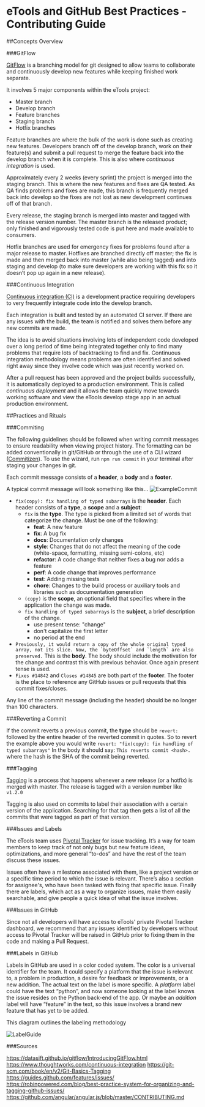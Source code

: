 # eTools and GitHub Best Practices - Contributing Guide

##Concepts Overview

###GitFlow

[GitFlow](https://datasift.github.io/gitflow/IntroducingGitFlow.html) is a branching model for git designed to allow teams to collaborate and continuously develop new features while keeping finished work separate.

It involves 5 major components within the eTools project:

  * Master branch
  * Develop branch
  * Feature branches
  * Staging branch
  * Hotfix branches

Feature branches are where the bulk of the work is done such as creating new features. Developers branch off of the develop branch, work on their feature(s) and submit a pull request  to merge the feature back into the develop branch when it is complete. This is also where *continuous integration* is used.

Approximately every 2 weeks (every sprint) the project is merged into the staging branch. This is where the new features and fixes are QA tested. As QA finds problems and fixes are made, this branch is frequently merged back into develop so the fixes are not lost as new development continues off of that branch. 

Every release,  the staging branch is merged into master and tagged with the release version number. The master branch is the released product; only finished and vigorously tested code is put here and made available to consumers.

Hotfix branches are used for emergency fixes for problems found after a major release to master. Hotfixes are branched directly off master; the fix is made and then merged back into master (while also being tagged) and into staging and develop (to make sure developers are working with this fix so it doesn’t pop up again in a new release).

###Continuous Integration

[Continuous integration (CI)](https://www.thoughtworks.com/continuous-integration) is a development practice requiring developers to very frequently integrate code into the develop branch.

Each integration is built and tested by an automated CI server. If there are any issues with the build, the team is notified and solves them before any new commits are made.

The idea is to avoid situations involving lots of independent code developed over a long period of time being integrated together only to find many problems that require lots of backtracking to find and fix. Continuous integration methodology means problems are often identified and solved right away since they involve code which was just recently worked on.

After a pull request has been approved and the project builds successfully, it is automatically deployed to a production environment. This is called *continuous deployment* and it allows the team quickly move towards working software and view the eTools develop stage app in an actual production environment.

##Practices and Rituals

###Commiting

The following guidelines should be followed when writing commit messages to ensure readability when viewing project history. The formatting can be added conventionally in git/GitHub or through the use of a CLI wizard ([Commitizen](https://github.com/commitizen/cz-cli)). To use the wizard, run `npm run commit` in your terminal after staging your changes in git.

Each commit message consists of a **header**, a **body** and a **footer**.

A typical commit message will look something like this... ![ExampleCommit](http://i.imgur.com/9SwquPt.png)
* `fix(copy): fix handling of typed subarrays` is the **header**. Each header consists of a **type**, a **scope** and a **subject**:
  * `fix` is the **type**. The type is picked from a limited set of words that categorize the change. Must be one of the following:
    * **feat**: A new feature
    * **fix**: A bug fix
    * **docs**: Documentation only changes
    * **style**: Changes that do not affect the meaning of the code (white-space, formatting, missing
      semi-colons, etc)
    * **refactor**: A code change that neither fixes a bug nor adds a feature
    * **perf**: A code change that improves performance
    * **test**: Adding missing tests
    * **chore**: Changes to the build process or auxiliary tools and libraries such as documentation
      generation
  * `(copy)` is the **scope**, an optional field that specifies where in the application the change was made.
  * `fix handling of typed subarrays` is the **subject**, a brief description of the change.
    * use present tense: "change"
    * don't capitalize the first letter
    * no period at the end
* ``Previously, it would return a copy of the whole original typed array, not its slice. Now, the `byteOffset` and `length` are also preserved.`` This is the **body**. The body should include the motivation for the change and contrast this with previous behavior. Once again present tense is used.
* `Fixes #14842` and `Closes #14845` are both part of the **footer**. The footer is the place to
reference any GitHub issues or pull requests that this commit fixes/closes.

Any line of the commit message (including the header) should be no longer than 100 characters.

###Reverting a Commit

If the commit reverts a previous commit, the **type** should be `revert: ` followed by the entire header of the reverted commit in quotes. So to revert the example above you would write `revert: "fix(copy): fix handling of typed subarrays"`
In the body it should say: `This reverts commit <hash>.` where the hash is the SHA of the commit being reverted.

###Tagging

[Tagging](https://git-scm.com/book/en/v2/Git-Basics-Tagging) is a process that happens whenever a new release (or a hotfix) is merged with master. The release is tagged with a version number like `v1.2.0`

Tagging is also used on commits to label their association with a certain version of the application. Searching for that tag then gets a list of all the commits that were tagged as part of that version.

###Issues and Labels

The eTools team uses [Pivotal Tracker](https://www.pivotaltracker.com/) for issue tracking. It’s a way for team members to keep track of not only bugs but new feature ideas, optimizations, and more general “to-dos” and have the rest of the team discuss these issues.

Issues often have a milestone associated with them, like a project version or a specific time period to which the issue is relevant. There’s also a section for assignee's, who have been tasked with fixing that specific issue. Finally there are labels, which act as a way to organize issues, make them easily searchable, and give people a quick idea of what the issue involves.

###Issues in GitHub

Since not all developers will have access to eTools' private Pivotal Tracker dashboard, we recommend that any issues identified by developers without access to Pivotal Tracker will be raised in GitHub prior to fixing them in the code and making a Pull Request.

###Labels in GitHub

Labels in GitHub are used in a color coded system. The color is a universal identifier for the team. It could specify a platform that the issue is relevant to, a problem in production, a desire for feedback or improvements, or a new addition. The actual text on the label is more specific. A *platform* label could have the text “python”, and now someone looking at the label knows the issue resides on the Python back-end of the app. Or maybe an *addition* label will have “feature” in the text, so this issue involves a brand new feature that has yet to be added.

This diagram outlines the labeling methodology

![LabelGuide](http://i.imgur.com/dWfLNeS.png)

###Sources

https://datasift.github.io/gitflow/IntroducingGitFlow.html
https://www.thoughtworks.com/continuous-integration
https://git-scm.com/book/en/v2/Git-Basics-Tagging
https://guides.github.com/features/issues/
https://robinpowered.com/blog/best-practice-system-for-organizing-and-tagging-github-issues/
https://github.com/angular/angular.js/blob/master/CONTRIBUTING.md
